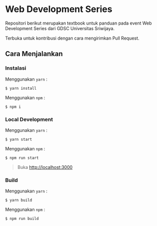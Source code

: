 # Web Development Series

Repositori berikut merupakan textbook untuk panduan pada event Web Development Series dari GDSC Universitas Sriwijaya.

Terbuka untuk kontribusi dengan cara mengirimkan Pull Request.

## Cara Menjalankan

### Instalasi

Menggunakan `yarn` :

```
$ yarn install
```

Menggunakan `npm` :

```
$ npm i
```

### Local Development

Menggunakan `yarn` :

```
$ yarn start
```

Menggunakan `npm` :

```
$ npm run start
```

> Buka <http://localhost:3000>

### Build

Menggunakan `yarn` :

```
$ yarn build
```

Menggunakan `npm` :

```
$ npm run build
```
